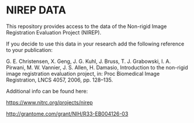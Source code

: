 # NIREP DATA

This repository provides access to the data of the Non-rigid Image Registration Evaluation Project (NIREP).

If you decide to use this data in your research add the following reference to your publication:

G. E. Christensen, X. Geng, J. G. Kuhl, J. Bruss, T. J. Grabowski, I. A. Pirwani, M. W. Vannier, J. S. Allen, H. Damasio, Introduction to the non-rigid image registration evaluation project, in: Proc Biomedical Image Registration, LNCS 4057, 2006, pp. 128–135.

Additional info can be found here:

https://www.nitrc.org/projects/nirep

http://grantome.com/grant/NIH/R33-EB004126-03
